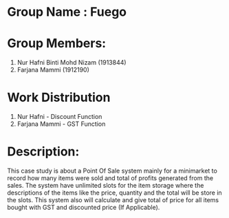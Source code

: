 # Group Name : Fuego
# Group Members:
1. Nur Hafni Binti Mohd Nizam (1913844)
2. Farjana Mammi (1912190)


# Work Distribution
1. Nur Hafni - Discount Function
2. Farjana Mammi - GST Function

# Description:
This case study is about a Point Of Sale system mainly for a minimarket to record how many items were sold and total of profits generated from the sales. The system have unlimited slots for the item storage where the descriptions of the items like the price, quantity and the total will be store in the slots. This system also will calculate and give total of price for all items bought with GST and discounted price (If Applicable).
